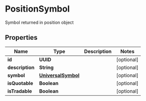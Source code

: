

# PositionSymbol

Symbol returned in position object

## Properties

| Name | Type | Description | Notes |
|------------ | ------------- | ------------- | -------------|
|**id** | **UUID** |  |  [optional] |
|**description** | **String** |  |  [optional] |
|**symbol** | [**UniversalSymbol**](UniversalSymbol.md) |  |  [optional] |
|**isQuotable** | **Boolean** |  |  [optional] |
|**isTradable** | **Boolean** |  |  [optional] |



